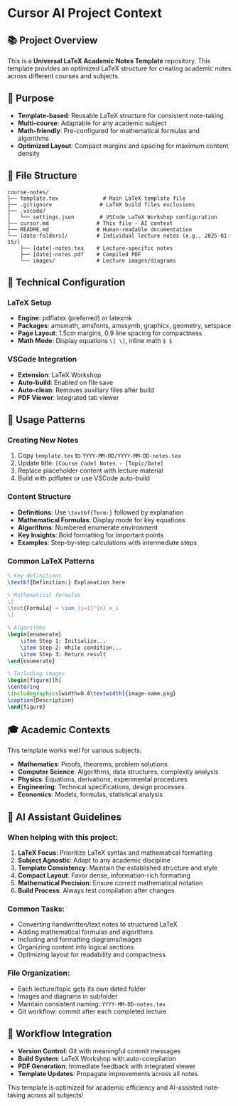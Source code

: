# Cursor AI Project Context

## 📚 Project Overview
This is a **Universal LaTeX Academic Notes Template** repository. This template provides an optimized LaTeX structure for creating academic notes across different courses and subjects.

## 🎯 Purpose
- **Template-based**: Reusable LaTeX structure for consistent note-taking
- **Multi-course**: Adaptable for any academic subject
- **Math-friendly**: Pre-configured for mathematical formulas and algorithms
- **Optimized Layout**: Compact margins and spacing for maximum content density

## 📁 File Structure
```
course-notes/
├── template.tex              # Main LaTeX template file
├── .gitignore               # LaTeX build files exclusions
├── .vscode/
│   └── settings.json        # VSCode LaTeX Workshop configuration
├── cursor.md               # This file - AI context
├── README.md               # Human-readable documentation
└── [date-folders]/         # Individual lecture notes (e.g., 2025-01-15/)
    ├── [date]-notes.tex    # Lecture-specific notes
    ├── [date]-notes.pdf    # Compiled PDF
    └── images/             # Lecture images/diagrams
```

## 🔧 Technical Configuration

### LaTeX Setup
- **Engine**: pdflatex (preferred) or latexmk
- **Packages**: amsmath, amsfonts, amssymb, graphicx, geometry, setspace
- **Page Layout**: 1.5cm margins, 0.9 line spacing for compactness
- **Math Mode**: Display equations `\[ \]`, inline math `$ $`

### VSCode Integration
- **Extension**: LaTeX Workshop
- **Auto-build**: Enabled on file save
- **Auto-clean**: Removes auxiliary files after build
- **PDF Viewer**: Integrated tab viewer

## 📝 Usage Patterns

### Creating New Notes
1. Copy `template.tex` to `YYYY-MM-DD/YYYY-MM-DD-notes.tex`
2. Update title: `[Course Code] Notes - [Topic/Date]`
3. Replace placeholder content with lecture material
4. Build with pdflatex or use VSCode auto-build

### Content Structure
- **Definitions**: Use `\textbf{Term:}` followed by explanation
- **Mathematical Formulas**: Display mode for key equations
- **Algorithms**: Numbered enumerate environment
- **Key Insights**: Bold formatting for important points
- **Examples**: Step-by-step calculations with intermediate steps

### Common LaTeX Patterns
```latex
% Key definitions
\textbf{Definition:} Explanation here

% Mathematical formulas
\[
\text{Formula} = \sum_{i=1}^{n} x_i
\]

% Algorithms
\begin{enumerate}
    \item Step 1: Initialize...
    \item Step 2: While condition...
    \item Step 3: Return result
\end{enumerate}

% Including images
\begin{figure}[h]
\centering
\includegraphics[width=0.8\textwidth]{image-name.png}
\caption{Description}
\end{figure}
```

## 🎓 Academic Contexts
This template works well for various subjects:
- **Mathematics**: Proofs, theorems, problem solutions
- **Computer Science**: Algorithms, data structures, complexity analysis
- **Physics**: Equations, derivations, experimental procedures
- **Engineering**: Technical specifications, design processes
- **Economics**: Models, formulas, statistical analysis

## 🤖 AI Assistant Guidelines

### When helping with this project:
1. **LaTeX Focus**: Prioritize LaTeX syntax and mathematical formatting
2. **Subject Agnostic**: Adapt to any academic discipline
3. **Template Consistency**: Maintain the established structure and style
4. **Compact Layout**: Favor dense, information-rich formatting
5. **Mathematical Precision**: Ensure correct mathematical notation
6. **Build Process**: Always test compilation after changes

### Common Tasks:
- Converting handwritten/text notes to structured LaTeX
- Adding mathematical formulas and algorithms
- Including and formatting diagrams/images
- Organizing content into logical sections
- Optimizing layout for readability and compactness

### File Organization:
- Each lecture/topic gets its own dated folder
- Images and diagrams in subfolder
- Maintain consistent naming: `YYYY-MM-DD-notes.tex`
- Git workflow: commit after each completed lecture

## 🔄 Workflow Integration
- **Version Control**: Git with meaningful commit messages
- **Build System**: LaTeX Workshop with auto-compilation
- **PDF Generation**: Immediate feedback with integrated viewer
- **Template Updates**: Propagate improvements across all notes

This template is optimized for academic efficiency and AI-assisted note-taking across all subjects! 